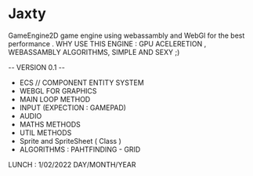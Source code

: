 # Jaxty
GameEngine2D game engine using webassambly and WebGl for the best performance .
WHY USE THIS ENGINE :
  GPU ACELERETION ,
  WEBASSAMBLY ALGORITHMS,
  SIMPLE AND SEXY ;)
  
-- VERSION 0.1 --

*  ECS // COMPONENT ENTITY SYSTEM 
* WEBGL FOR GRAPHICS 
* MAIN LOOP METHOD 
* INPUT (EXPECTION : GAMEPAD)
* AUDIO 
* MATHS METHODS  
* UTIL METHODS 
* Sprite and SpriteSheet ( Class )
* ALGORITHMS : PAHTFINDING - GRID 


LUNCH : 1/02/2022 DAY/MONTH/YEAR 
